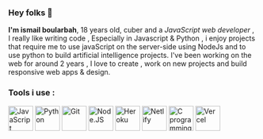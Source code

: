 ### Hey folks 👋

<strong>I'm ismail boularbah</strong>, 18 years old, cuber and a <i>JavaScript web developer</i> , I really like writing code , Especially in Javascript & Python , i enjoy projects that require me to use javaScript on the server-side using NodeJs and to use python to build artificial intelligence projects. I've been working on the web for around 2 years , I love to create , work on new projects and build responsive web apps & design.

### Tools i use :

<img height="50px" width="50px" src="https://boularbahismail.netlify.app/img/ai/jslogo.svg" title="JavaScript" />  <img height="50px" width="50px" src="https://boularbahismail.netlify.app/img/ai/python.svg" title="Python" />  <img height="50px" width="50px" src="https://boularbahismail.netlify.app/img/ai/git.svg" title="Git" /> <img height="50px" width="50px" src="https://boularbahismail.netlify.app/img/ai/nodejs-icon.svg" title="Node.JS" />  <img height="50px" width="50px" src="https://cdn.iconscout.com/icon/free/png-512/heroku-5-569467.png" title="Heroku" />  <img height="50px" width="50px" src="https://cdn.worldvectorlogo.com/logos/netlify.svg" title="Netlify" />  <img height="50px" width="50px" src="https://cdn.iconscout.com/icon/free/png-512/c-programming-569564.png" title="C programming language" />  <img height="50px" width="50px" src="https://assets-global.website-files.com/5f217a8e6bc2c82a9d803089/5f217a8e6bc2c80d3780360e_CBm5_MB7_400x400.jpg" title="Vercel" />
